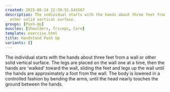 ```yaml
---
created: 2015-08-24 22:39:51.541567
description: The individual starts with the hands about three feet from a wall or
  other solid vertical surface.
groups: [Push-Up]
muscles: [Shoulders, Triceps, Core]
template: exercise.html
title: Handstand Push Up
variants: []
---
```

The individual starts with the hands about three feet from a wall or other solid vertical surface. The legs are placed on the wall one at a time, then the hands are 'walked' toward the wall, sliding the feet and legs up the wall until the hands are approximately a foot from the wall. The body is lowered in a controlled fashion by bending the arms, until the head nearly touches the ground between the hands.
